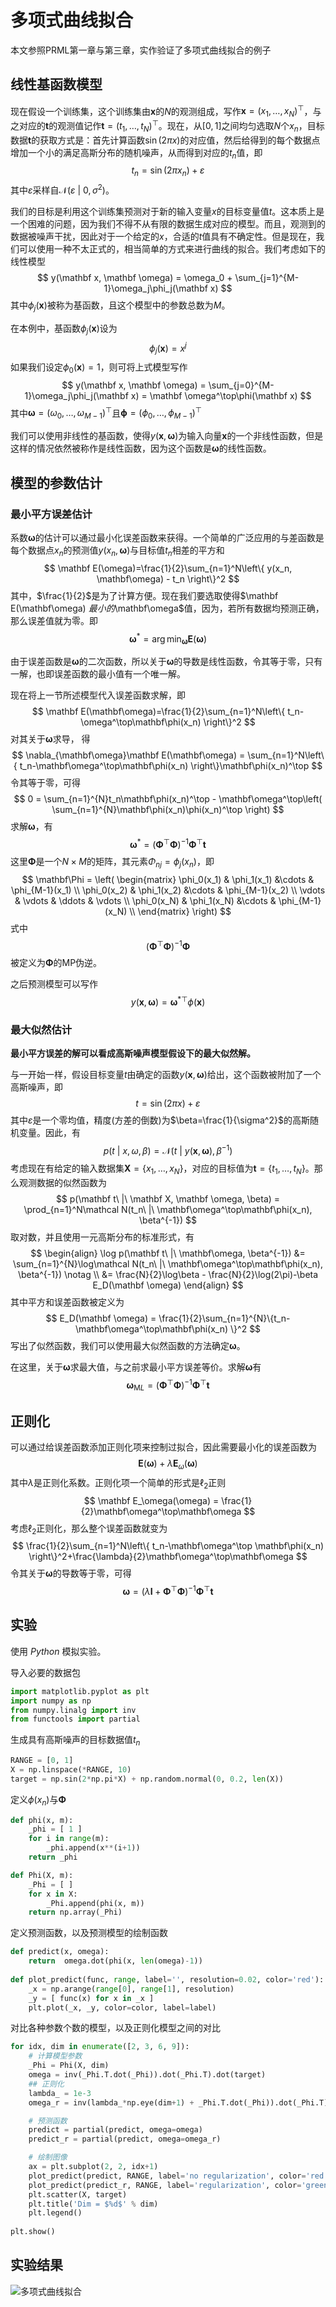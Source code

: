 # 多项式曲线拟合
本文参照PRML第一章与第三章，实作验证了多项式曲线拟合的例子

## 线性基函数模型
现在假设一个训练集，这个训练集由$\mathbf x$的$N$的观测组成，写作$\mathbf x = (x_1, \ldots, x_N)^\top$，与之对应的$\mathbf t$的观测值记作$\mathbf t = (t_1, \ldots, t_N)^\top$。现在，从$[0,1]$之间均匀选取$N$个$x_n$，目标数据$\mathbf t$的获取方式是：首先计算函数$\sin(2\pi x)$的对应值，然后给得到的每个数据点增加一个小的满足高斯分布的随机噪声，从而得到对应的$t_n$值，即
$$
	t_n = \sin(2\pi x_n) + \varepsilon
$$
其中$\varepsilon$采样自$\mathcal N(\varepsilon\ |\ 0, \sigma^2)$。

我们的目标是利用这个训练集预测对于新的输入变量$x$的目标变量值$t$。这本质上是一个困难的问题，因为我们不得不从有限的数据生成对应的模型。而且，观测到的数据被噪声干扰，因此对于一个给定的$x$，合适的$t$值具有不确定性。但是现在，我们可以使用一种不太正式的，相当简单的方式来进行曲线的拟合。我们考虑如下的线性模型
$$
	y(\mathbf x, \mathbf \omega) = \omega_0 + \sum_{j=1}^{M-1}\omega_j\phi_j(\mathbf x)
$$
其中$\phi_j(\mathbf x)$被称为基函数，且这个模型中的参数总数为$M$。

在本例中，基函数$\phi_j(\mathbf x)$设为
$$
	\phi_j(\mathbf x) = x^j
$$
如果我们设定$\phi_0(\mathbf x)=1$，则可将上式模型写作
$$
   y(\mathbf x, \mathbf \omega) = \sum_{j=0}^{M-1}\omega_j\phi_j(\mathbf x) = \mathbf \omega^\top\phi(\mathbf x)
$$
其中$\mathbf \omega=(\omega_0, \ldots, \omega_{M-1})^\top$且$\mathbf\phi=(\phi_0, \ldots, \phi_{M-1})^\top$

我们可以使用非线性的基函数，使得$y(\mathbf x, \mathbf\omega)$为输入向量$\mathbf x$的一个非线性函数，但是这样的情况依然被称作是线性函数，因为这个函数是$\mathbf \omega$的线性函数。

## 模型的参数估计
### 最小平方误差估计
系数$\mathbf \omega$的估计可以通过最小化误差函数来获得。一个简单的广泛应用的与差函数是每个数据点$x_n$的预测值$y(x_n, \mathbf\omega)$与目标值$t_n$相差的平方和
$$
\mathbf E(\omega)=\frac{1}{2}\sum_{n=1}^N\left\{ y(x_n, \mathbf\omega) - t_n \right\}^2
$$
其中，$\frac{1}{2}$是为了计算方便。现在我们要选取使得$\mathbf E(\mathbf\omega) $最小的$\mathbf\omega$值，因为，若所有数据均预测正确，那么误差值就为零。即
$$
	\mathbf\omega^* = \arg\min_{\mathbf\omega}\mathbf E(\mathbf\omega)
$$

由于误差函数是$\mathbf\omega$的二次函数，所以关于$\mathbf\omega$的导数是线性函数，令其等于零，只有一解，也即误差函数的最小值有一个唯一解。

现在将上一节所述模型代入误差函数求解，即
$$
	\mathbf E(\mathbf\omega)=\frac{1}{2}\sum_{n=1}^N\left\{ t_n-\omega^\top\mathbf\phi(x_n) \right\}^2
$$
对其关于$\mathbf\omega$求导， 得
$$
	\nabla_{\mathbf\omega}\mathbf E(\mathbf\omega) = \sum_{n=1}^N\left\{ t_n-\mathbf\omega^\top\mathbf\phi(x_n) \right\}\mathbf\phi(x_n)^\top
$$
令其等于零，可得
$$
	0 = \sum_{n=1}^{N}t_n\mathbf\phi(x_n)^\top - \mathbf\omega^\top\left( \sum_{n=1}^{N}\mathbf\phi(x_n)\phi(x_n)^\top \right)
$$
求解$\mathbf\omega$，有
$$
\mathbf\omega^* = (\mathbf\Phi^\top\mathbf\Phi)^{-1}\mathbf\Phi^\top\mathbf t
$$
这里$\mathbf\Phi$是一个$N\times M$的矩阵，其元素$\Phi_{nj} = \phi_j(x_n)$，即
$$
\mathbf\Phi = \left(
	\begin{matrix}
		\phi_0(x_1) & \phi_1(x_1) &\cdots & \phi_{M-1}(x_1) \\
		\phi_0(x_2) & \phi_1(x_2) &\cdots & \phi_{M-1}(x_2) \\
		\vdots & \vdots & \ddots & \vdots \\
		\phi_0(x_N) & \phi_1(x_N) &\cdots & \phi_{M-1}(x_N) \\
	\end{matrix}
	\right)
$$
式中
$$
	(\mathbf\Phi^\top\mathbf\Phi)^{-1}\mathbf\Phi
$$
被定义为$\mathbf\Phi$的MP伪逆。

之后预测模型可以写作
$$
y(\mathbf x, \mathbf \omega) = \mathbf \omega^{*\top}\phi(\mathbf x)
$$

### 最大似然估计
**最小平方误差的解可以看成高斯噪声模型假设下的最大似然解。**

与一开始一样，假设目标变量$t$由确定的函数$y(\mathbf x, \mathbf\omega)$给出，这个函数被附加了一个高斯噪声，即
$$
	t = \sin(2\pi x) + \varepsilon
$$
其中$\varepsilon$是一个零均值，精度(方差的倒数)为$\beta=\frac{1}{\sigma^2}$的高斯随机变量。因此，有
$$
	p(t\ |\ x, \omega, \beta) = \mathcal N(t\ |\ y(\mathbf x, \mathbf\omega), \beta^{-1})
$$
考虑现在有给定的输入数据集$\mathbf X = \{x_1, \ldots, x_N\}$，对应的目标值为$\mathbf t = \{t_1, \ldots, t_N\}$。那么观测数据的似然函数为
$$
	p(\mathbf t\ |\ \mathbf X, \mathbf \omega, \beta) = \prod_{n=1}^N\mathcal N(t_n\ |\ \mathbf\omega^\top\mathbf\phi(x_n), \beta^{-1})
$$
取对数，并且使用一元高斯分布的标准形式，有
$$
	\begin{align}
	\log p(\mathbf t\ |\ \mathbf\omega, \beta^{-1}) &= \sum_{n=1}^{N}\log\mathcal N(t_n\ |\ \mathbf\omega^\top\mathbf\phi(x_n), \beta^{-1}) \notag \\
	&= \frac{N}{2}\log\beta - \frac{N}{2}\log(2\pi)-\beta E_D(\mathbf \omega)
\end{align}
$$
其中平方和误差函数被定义为
$$
	E_D(\mathbf \omega) = \frac{1}{2}\sum_{n=1}^{N}\{t_n-\mathbf\omega^\top\mathbf\phi(x_n) \}^2
$$
写出了似然函数，我们可以使用最大似然函数的方法确定$\mathbf \omega$。

在这里，关于$\mathbf\omega$求最大值，与之前求最小平方误差等价。求解$\mathbf\omega$有
$$
\mathbf\omega_{\mathrm ML} = (\mathbf\Phi^\top\mathbf\Phi)^{-1}\mathbf\Phi^\top\mathbf t
$$

## 正则化
可以通过给误差函数添加正则化项来控制过拟合，因此需要最小化的误差函数为
$$
	\mathbf E(\mathbf\omega) +\lambda \mathbf E_\omega(\mathbf\omega)
$$
其中$\lambda$是正则化系数。正则化项一个简单的形式是$\ell_2$正则
$$
\mathbf E_\omega(\omega) = \frac{1}{2}\mathbf\omega^\top\mathbf\omega
$$
考虑$\ell_2$正则化，那么整个误差函数就变为
$$
\frac{1}{2}\sum_{n=1}^N\left\{ t_n-\mathbf\omega^\top \mathbf\phi(x_n) \right\}^2+\frac{\lambda}{2}\mathbf\omega^\top\mathbf\omega
$$
令其关于$\mathbf\omega$的导数等于零，可得
$$
\mathbf\omega = (\lambda\mathbf I+\mathbf\Phi^\top\mathbf\Phi)^{-1}\mathbf\Phi^\top\mathbf t
$$

## 实验
使用 *Python* 模拟实验。

导入必要的数据包

```python
import matplotlib.pyplot as plt 
import numpy as np 
from numpy.linalg import inv
from functools import partial
```
生成具有高斯噪声的目标数据值$t_n$

```python
RANGE = [0, 1]
X = np.linspace(*RANGE, 10)
target = np.sin(2*np.pi*X) + np.random.normal(0, 0.2, len(X))
```

定义$\phi(x_n)$与$\mathbf\Phi$

```python
def phi(x, m):
    _phi = [ 1 ]
    for i in range(m):
        _phi.append(x**(i+1))
    return _phi

def Phi(X, m):
    _Phi = [ ]
    for x in X:
        _Phi.append(phi(x, m))
    return np.array(_Phi)
```

定义预测函数，以及预测模型的绘制函数

```python
def predict(x, omega):
    return  omega.dot(phi(x, len(omega)-1))
    
def plot_predict(func, range, label='', resolution=0.02, color='red'):
    _x = np.arange(range[0], range[1], resolution)
    _y = [ func(x) for x in _x ]
    plt.plot(_x, _y, color=color, label=label)
```

对比各种参数个数的模型，以及正则化模型之间的对比

```python
for idx, dim in enumerate([2, 3, 6, 9]):
    # 计算模型参数
    _Phi = Phi(X, dim)
    omega = inv(_Phi.T.dot(_Phi)).dot(_Phi.T).dot(target)
    ## 正则化
    lambda_ = 1e-3
    omega_r = inv(lambda_*np.eye(dim+1) + _Phi.T.dot(_Phi)).dot(_Phi.T).dot(target)

    # 预测函数
    predict = partial(predict, omega=omega)
    predict_r = partial(predict, omega=omega_r)

    # 绘制图像
    ax = plt.subplot(2, 2, idx+1)
    plot_predict(predict, RANGE, label='no regularization', color='red')
    plot_predict(predict_r, RANGE, label='regularization', color='green')
    plt.scatter(X, target)
    plt.title('Dim = $%d$' % dim)
    plt.legend()
    
plt.show()
```

## 实验结果
![多项式曲线拟合](curve_fitting.png)


